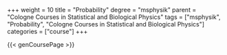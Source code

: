 +++
weight = 10
title = "Probability"
degree = "msphysik"
parent = "Cologne Courses in Statistical and Biological Physics"
tags = ["msphysik", "Probability", "Cologne Courses in Statistical and Biological Physics"]
categories = ["course"]
+++

{{< genCoursePage >}}
